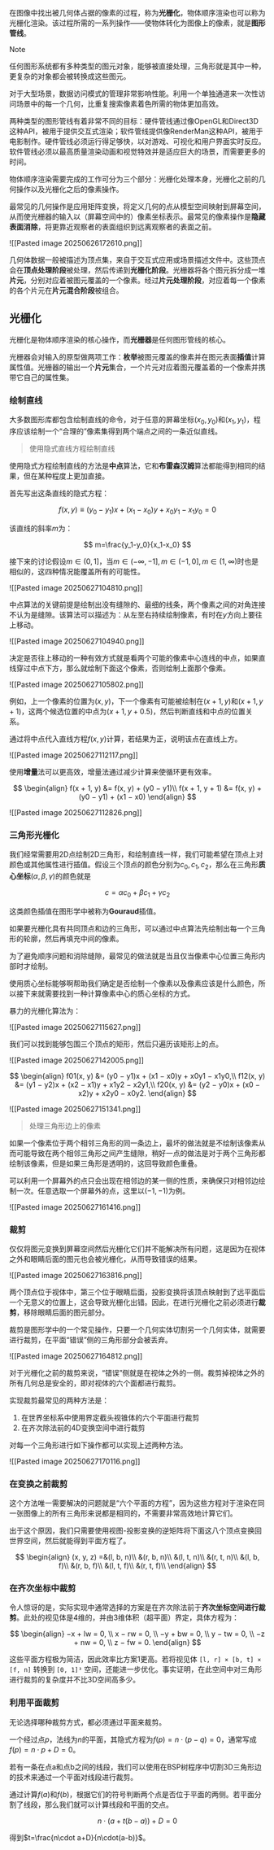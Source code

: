 在图像中找出被几何体占据的像素的过程，称为**光栅化**，物体顺序渲染也可以称为光栅化渲染。该过程所需的一系列操作——使物体转化为图像上的像素，就是**图形管线**。

> [!NOTE]
> 任何图形系统都有多种类型的图元对象，能够被直接处理，三角形就是其中一种，更复杂的对象都会被转换成这些图元。

对于大型场景，数据访问模式的管理非常影响性能。利用一个单独通道来一次性访问场景中的每一个几何，比重复搜索像素着色所需的物体更加高效。

两种类型的图形管线有着非常不同的目标：硬件管线通过像OpenGL和Direct3D这种API，被用于提供交互式渲染；软件管线提供像RenderMan这种API，被用于电影制作。硬件管线必须运行得足够快，以对游戏、可视化和用户界面实时反应。软件管线必须以最高质量渲染动画和视觉特效并是适应巨大的场景，而需要更多的时间。

物体顺序渲染需要完成的工作可分为三个部分：光栅化处理本身，光栅化之前的几何操作以及光栅化之后的像素操作。

最常见的几何操作是应用矩阵变换，将定义几何的点从模型空间映射到屏幕空间，从而使光栅器的输入以（屏幕空间中的）像素坐标表示。最常见的像素操作是**隐藏表面消除**，将更靠近观察者的表面组织到远离观察者的表面之前。

![[Pasted image 20250626172610.png]]

几何体数据一般被描述为顶点集，来自于交互式应用或场景描述文件中。这些顶点会在**顶点处理阶段**被处理，然后传递到**光栅化阶段**。光栅器将各个图元拆分成一堆**片元**，分别对应着被图元覆盖的一个像素。经过**片元处理阶段**，对应着每一个像素的各个片元在**片元混合阶段**被组合。

## 光栅化

光栅化是物体顺序渲染的核心操作，而**光栅器**是任何图形管线的核心。

光栅器会对输入的原型做两项工作：**枚举**被图元覆盖的像素并在图元表面**插值**计算属性值。光栅器的输出一个**片元**集合，一个片元对应着图元覆盖着的一个像素并携带它自己的属性集。

### 绘制直线

大多数图形库都包含绘制直线的命令，对于任意的屏幕坐标$(x_0,y_0)$和$(x_1,y_1)$，程序应该绘制一个“合理的”像素集得到两个端点之间的一条近似直线。

> 使用隐式直线方程绘制直线

使用隐式方程绘制直线的方法是**中点**算法，它和**布雷森汉姆**算法都能得到相同的结果，但在某种程度上更加直接。

首先写出这条直线的隐式方程：

$$
f(x,y)\equiv(y_0-y_1)x+(x_1-x_0)y+x_0y_1-x_1y_0=0
$$

该直线的斜率$m$为：

$$
m=\frac{y_1-y_0}{x_1-x_0}
$$

接下来的讨论假设$m\in(0,1]$，当$m\in(-\infty,-1],m\in(-1,0],m\in(1,\infty)$时也是相似的，这四种情况能覆盖所有的可能性。

![[Pasted image 20250627104810.png]]

中点算法的关键前提是绘制出没有缝隙的、最细的线条，两个像素之间的对角连接不认为是缝隙。该算法可以描述为：从左至右持续绘制像素，有时在$y$方向上要往上移动。

![[Pasted image 20250627104940.png]]

决定是否往上移动的一种有效方式就是看两个可能的像素中心连线的中点，如果直线穿过中点下方，那么就绘制下面这个像素，否则绘制上面那个像素。

![[Pasted image 20250627105802.png]]

例如，上一个像素的位置为$(x,y)$，下一个像素有可能被绘制在$(x+1,y)$和$(x+1,y+1)$，这两个候选位置的中点为$(x+1,y+0.5)$，然后判断直线和中点的位置关系。

通过将中点代入直线方程$f(x,y)$计算，若结果为正，说明该点在直线上方。

![[Pasted image 20250627112117.png]]

使用**增量**法可以更高效，增量法通过减少计算来使循环更有效率。

$$
\begin{align}
f(x + 1, y) &= f(x, y) + (y0 − y1)\\
f(x + 1, y + 1) &= f(x, y) + (y0 − y1) + (x1 − x0)
\end{align}
$$

![[Pasted image 20250627112826.png]]

### 三角形光栅化

我们经常需要用2D点绘制2D三角形，和绘制直线一样，我们可能希望在顶点上对颜色或其他属性进行插值。假设三个顶点的颜色分别为$c_0,c_1,c_2$，那么在三角形**质心坐标**$(\alpha,\beta,\gamma)$的颜色就是

$$
c=\alpha c_0 + \beta c_1 + \gamma c_2
$$

这类颜色插值在图形学中被称为**Gouraud**插值。

如果要光栅化具有共同顶点和边的三角形，可以通过中点算法先绘制出每一个三角形的轮廓，然后再填充中间的像素。

为了避免顺序问题和消除缝隙，最常见的做法就是当且仅当像素中心位置三角形内部时才绘制。

使用质心坐标能够啊帮助我们确定是否绘制一个像素以及像素应该是什么颜色，所以接下来就需要找到一种计算像素中心的质心坐标的方式。

暴力的光栅化算法为：

![[Pasted image 20250627115627.png]]

我们可以找到能够包围三个顶点的矩形，然后只遍历该矩形上的点。

![[Pasted image 20250627142005.png]]

$$
\begin{align}
f01(x, y) &= (y0 − y1)x + (x1 − x0)y + x0y1 − x1y0,\\
f12(x, y) &= (y1 − y2)x + (x2 − x1)y + x1y2 − x2y1,\\
f20(x, y) &= (y2 − y0)x + (x0 − x2)y + x2y0 − x0y2.
\end{align}
$$

![[Pasted image 20250627151341.png]]

> 处理三角形边上的像素

如果一个像素位于两个相邻三角形的同一条边上，最坏的做法就是不绘制该像素从而可能导致在两个相邻三角形之间产生缝隙，稍好一点的做法是对于两个三角形都绘制该像素，但是如果三角形是透明的，这回导致颜色重叠。

可以利用一个屏幕外的点只会出现在相邻边的某一侧的性质，来确保只对相邻边绘制一次。任意选取一个屏幕外的点，这里以$(-1,-1)$为例。

![[Pasted image 20250627161416.png]]

### 裁剪

仅仅将图元变换到屏幕空间然后光栅化它们并不能解决所有问题，这是因为在视体之外和眼睛后面的图元也会被光栅化，从而导致错误的结果。

![[Pasted image 20250627163816.png]]

两个顶点位于视体中，第三个位于眼睛后面，投影变换将该顶点映射到了远平面后一个无意义的位置上，这会导致光栅化出错。因此，在进行光栅化之前必须进行**裁剪**，移除眼睛后面的图元部分。

裁剪是图形学中的一个常见操作，只要一个几何实体切割另一个几何实体，就需要进行裁剪，在平面“错误”侧的三角形部分会被丢弃。

![[Pasted image 20250627164812.png]]

对于光栅化之前的裁剪来说，“错误”侧就是在视体之外的一侧。裁剪掉视体之外的所有几何总是安全的，即对视体的六个面都进行裁剪。

实现裁剪最常见的两种方法是：

1. 在世界坐标系中使用界定截头视锥体的六个平面进行裁剪
2. 在齐次除法前的4D变换空间中进行裁剪

对每一个三角形进行如下操作都可以实现上述两种方法。

![[Pasted image 20250627170116.png]]

### 在变换之前裁剪

这个方法唯一需要解决的问题就是“六个平面的方程”，因为这些方程对于渲染在同一张图像上的所有三角形来说都是相同的，不需要非常高效地计算它们。

出于这个原因，我们只需要使用视图-投影变换的逆矩阵将下面这八个顶点变换回世界空间，然后就能得到平面方程了。

$$
\begin{align}
(x, y, z) =&(l, b, n)\\
&(r, b, n)\\
&(l, t, n)\\
&(r, t, n)\\
&(l, b, f)\\
&(r, b, f)\\
&(l, t, f)\\
&(r, t, f)\\
\end{align}
$$

### 在齐次坐标中裁剪

令人惊讶的是，实际实现中通常选择的方案是在齐次除法前于**齐次坐标空间进行裁剪**。此处的视见体是4维的，并由3维体积（超平面）界定，具体方程为：

$$
\begin{align}
−x + lw = 0,  \\
x − rw = 0,  \\
−y + bw = 0,  \\
y − tw = 0,  \\
−z + nw = 0,  \\
z − fw = 0.
\end{align}
$$

这些平面方程极为简洁，因此效率比方案1更高。若将视见体 `[l, r] × [b, t] × [f, n]` 转换到 `[0, 1]³` 空间，还能进一步优化。事实证明，在此空间中对三角形进行裁剪的复杂度并不比3D空间高多少。

### 利用平面裁剪

无论选择哪种裁剪方式，都必须通过平面来裁剪。

一个经过点$p$，法线为$n$的平面，其隐式方程为$f(p)=n\cdot(p-q)=0$，通常写成$f(p)=n\cdot p + D=0$。

若有一条在点a和点b之间的线段，我们可以使用在BSP树程序中切割3D三角形边的技术来通过一个平面对线段进行裁剪。

通过计算$f(a)$和$f(b)$，根据它们的符号判断两个点是否位于平面的两侧。若平面分割了线段，那么我们就可以计算线段和平面的交点。

$$
n\cdot (a+t(b-a))+D=0
$$

得到$t=\frac{n\cdot a+D}{n\cdot(a-b)}$。

